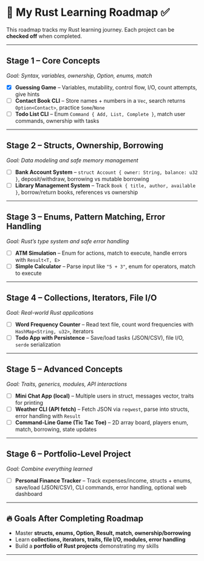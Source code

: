 # 🦀 My Rust Learning Roadmap ✅

This roadmap tracks my Rust learning journey. Each project can be **checked off** when completed.

---

## **Stage 1 – Core Concepts**

*Goal: Syntax, variables, ownership, Option, enums, match*

* [x] **Guessing Game** – Variables, mutability, control flow, I/O, count attempts, give hints
* [ ] **Contact Book CLI** – Store names + numbers in a `Vec`, search returns `Option<Contact>`, practice `Some`/`None`
* [ ] **Todo List CLI** – Enum `Command { Add, List, Complete }`, match user commands, ownership with tasks

---

## **Stage 2 – Structs, Ownership, Borrowing**

*Goal: Data modeling and safe memory management*

* [ ] **Bank Account System** – `struct Account { owner: String, balance: u32 }`, deposit/withdraw, borrowing vs mutable borrowing
* [ ] **Library Management System** – Track `Book { title, author, available }`, borrow/return books, references vs ownership

---

## **Stage 3 – Enums, Pattern Matching, Error Handling**

*Goal: Rust’s type system and safe error handling*

* [ ] **ATM Simulation** – Enum for actions, match to execute, handle errors with `Result<T, E>`
* [ ] **Simple Calculator** – Parse input like `"5 + 3"`, enum for operators, match to execute

---

## **Stage 4 – Collections, Iterators, File I/O**

*Goal: Real-world Rust applications*

* [ ] **Word Frequency Counter** – Read text file, count word frequencies with `HashMap<String, u32>`, iterators
* [ ] **Todo App with Persistence** – Save/load tasks (JSON/CSV), file I/O, `serde` serialization

---

## **Stage 5 – Advanced Concepts**

*Goal: Traits, generics, modules, API interactions*

* [ ] **Mini Chat App (local)** – Multiple users in struct, messages vector, traits for printing
* [ ] **Weather CLI (API fetch)** – Fetch JSON via `reqwest`, parse into structs, error handling with `Result`
* [ ] **Command-Line Game (Tic Tac Toe)** – 2D array board, players enum, match, borrowing, state updates

---

## **Stage 6 – Portfolio-Level Project**

*Goal: Combine everything learned*

* [ ] **Personal Finance Tracker** – Track expenses/income, structs + enums, save/load (JSON/CSV), CLI commands, error handling, optional web dashboard

---

## **🔥 Goals After Completing Roadmap**

* Master **structs, enums, Option, Result, match, ownership/borrowing**
* Learn **collections, iterators, traits, file I/O, modules, error handling**
* Build a **portfolio of Rust projects** demonstrating my skills

---